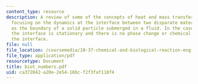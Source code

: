 ```yaml
---
content_type: resource
description: A review of some of the concepts of heat and mass transfer, particularly
  focusing on the dynamics at the interface between two disparate materials, such
  as the boundary of a solid particle submerged in a fluid. In the cases considered,
  the interface is stationary and there is no phase change or chemical reaction at
  the interface.
file: null
file_location: /coursemedia/10-37-chemical-and-biological-reaction-engineering-spring-2007/ca372842a20e2e5416bcf2f3faf118f4_biot_numbers.pdf
file_type: application/pdf
resourcetype: Document
title: biot_numbers.pdf
uid: ca372842-a20e-2e54-16bc-f2f3faf118f4
---
```

